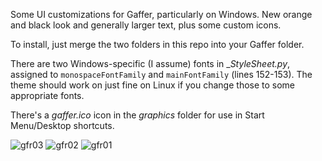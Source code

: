 Some UI customizations for Gaffer, particularly on Windows. New orange and black look and generally larger text, plus some custom icons.

To install, just merge the two folders in this repo into your Gaffer folder.

There are two Windows-specific (I assume) fonts in __StyleSheet.py_, assigned to `monospaceFontFamily` and `mainFontFamily` (lines 152-153). The theme should work on just fine on Linux if you change those to some appropriate fonts.

There's a _gaffer.ico_ icon in the _graphics_ folder for use in Start Menu/Desktop shortcuts.

![gfr03](https://github.com/user-attachments/assets/6d583930-5ea3-475f-9641-388249bafe5f)
![gfr02](https://github.com/user-attachments/assets/ea317d8f-d42c-47ce-9cd3-b66a10d807cf)
![gfr01](https://github.com/user-attachments/assets/ba888452-de9b-4649-8dd4-b1fc1af373a8)
